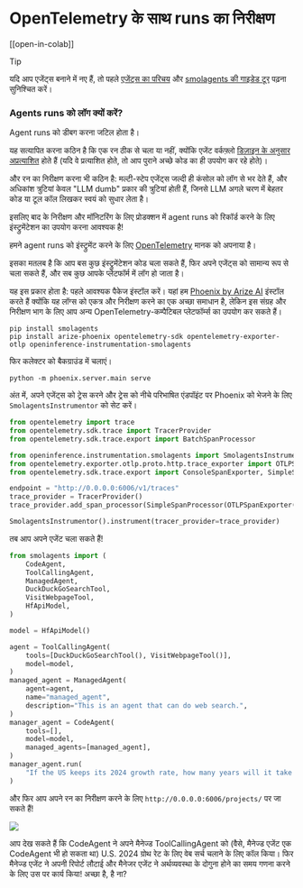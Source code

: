 <!--Copyright 2024 The HuggingFace Team. All rights reserved.

Licensed under the Apache License, Version 2.0 (the "License"); you may not use this file except in compliance with
the License. You may obtain a copy of the License at

http://www.apache.org/licenses/LICENSE-2.0

Unless required by applicable law or agreed to in writing, software distributed under the License is distributed on
an "AS IS" BASIS, WITHOUT WARRANTIES OR CONDITIONS OF ANY KIND, either express or implied. See the License for the
specific language governing permissions and limitations under the License.

⚠️ Note that this file is in Markdown but contain specific syntax for our doc-builder (similar to MDX) that may not be
rendered properly in your Markdown viewer.

-->
# OpenTelemetry के साथ runs का निरीक्षण

[[open-in-colab]]

> [!TIP]
> यदि आप एजेंट्स बनाने में नए हैं, तो पहले [एजेंट्स का परिचय](../conceptual_guides/intro_agents) और [smolagents की गाइडेड टूर](../guided_tour) पढ़ना सुनिश्चित करें।

### Agents runs को लॉग क्यों करें?

Agent runs को डीबग करना जटिल होता है।

यह सत्यापित करना कठिन है कि एक रन ठीक से चला या नहीं, क्योंकि एजेंट वर्कफ़्लो [डिज़ाइन के अनुसार अप्रत्याशित](../conceptual_guides/intro_agents) होते हैं (यदि वे प्रत्याशित होते, तो आप पुराने अच्छे कोड का ही उपयोग कर रहे होते)।

और रन का निरीक्षण करना भी कठिन है: मल्टी-स्टेप एजेंट्स जल्दी ही कंसोल को लॉग से भर देते हैं, और अधिकांश त्रुटियां केवल "LLM dumb" प्रकार की त्रुटियां होती हैं, जिनसे LLM अगले चरण में बेहतर कोड या टूल कॉल लिखकर स्वयं को सुधार लेता है।

इसलिए बाद के निरीक्षण और मॉनिटरिंग के लिए प्रोडक्शन में agent runs को रिकॉर्ड करने के लिए इंस्ट्रुमेंटेशन का उपयोग करना आवश्यक है!

हमने agent runs को इंस्ट्रुमेंट करने के लिए [OpenTelemetry](https://opentelemetry.io/) मानक को अपनाया है।

इसका मतलब है कि आप बस कुछ इंस्ट्रुमेंटेशन कोड चला सकते हैं, फिर अपने एजेंट्स को सामान्य रूप से चला सकते हैं, और सब कुछ आपके प्लेटफॉर्म में लॉग हो जाता है।

यह इस प्रकार होता है:
पहले आवश्यक पैकेज इंस्टॉल करें। यहां हम [Phoenix by Arize AI](https://github.com/Arize-ai/phoenix) इंस्टॉल करते हैं क्योंकि यह लॉग्स को एकत्र और निरीक्षण करने का एक अच्छा समाधान है, लेकिन इस संग्रह और निरीक्षण भाग के लिए आप अन्य OpenTelemetry-कम्पैटिबल प्लेटफॉर्म्स का उपयोग कर सकते हैं।

```shell
pip install smolagents
pip install arize-phoenix opentelemetry-sdk opentelemetry-exporter-otlp openinference-instrumentation-smolagents
```

फिर कलेक्टर को बैकग्राउंड में चलाएं।

```shell
python -m phoenix.server.main serve
```

अंत में, अपने एजेंट्स को ट्रेस करने और ट्रेस को नीचे परिभाषित एंडपॉइंट पर Phoenix को भेजने के लिए `SmolagentsInstrumentor` को सेट करें।

```python
from opentelemetry import trace
from opentelemetry.sdk.trace import TracerProvider
from opentelemetry.sdk.trace.export import BatchSpanProcessor

from openinference.instrumentation.smolagents import SmolagentsInstrumentor
from opentelemetry.exporter.otlp.proto.http.trace_exporter import OTLPSpanExporter
from opentelemetry.sdk.trace.export import ConsoleSpanExporter, SimpleSpanProcessor

endpoint = "http://0.0.0.0:6006/v1/traces"
trace_provider = TracerProvider()
trace_provider.add_span_processor(SimpleSpanProcessor(OTLPSpanExporter(endpoint)))

SmolagentsInstrumentor().instrument(tracer_provider=trace_provider)
```
तब आप अपने एजेंट चला सकते हैं!

```py
from smolagents import (
    CodeAgent,
    ToolCallingAgent,
    ManagedAgent,
    DuckDuckGoSearchTool,
    VisitWebpageTool,
    HfApiModel,
)

model = HfApiModel()

agent = ToolCallingAgent(
    tools=[DuckDuckGoSearchTool(), VisitWebpageTool()],
    model=model,
)
managed_agent = ManagedAgent(
    agent=agent,
    name="managed_agent",
    description="This is an agent that can do web search.",
)
manager_agent = CodeAgent(
    tools=[],
    model=model,
    managed_agents=[managed_agent],
)
manager_agent.run(
    "If the US keeps its 2024 growth rate, how many years will it take for the GDP to double?"
)
```
और फिर आप अपने रन का निरीक्षण करने के लिए `http://0.0.0.0:6006/projects/` पर जा सकते हैं!

<img src="https://huggingface.co/datasets/huggingface/documentation-images/resolve/main/smolagents/inspect_run_phoenix.png">

आप देख सकते हैं कि CodeAgent ने अपने मैनेज्ड ToolCallingAgent को (वैसे, मैनेज्ड एजेंट एक CodeAgent भी हो सकता था) U.S. 2024 ग्रोथ रेट के लिए वेब सर्च चलाने के लिए कॉल किया। फिर मैनेज्ड एजेंट ने अपनी रिपोर्ट लौटाई और मैनेजर एजेंट ने अर्थव्यवस्था के दोगुना होने का समय गणना करने के लिए उस पर कार्य किया! अच्छा है, है ना?